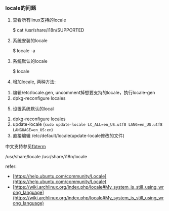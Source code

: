 ### locale的问题

1. 查看所有linux支持的locale

    $ cat /usr/share/i18n/SUPPORTED

2. 系统安装的locale

    $ locale -a

3. 系统默认的locale
    
    $ locale

4. 增加locale, 两种方法:  
1) 编辑/etc/locale.gen, uncomment掉想要支持的locale，执行locale-gen  
2) dpkg-reconfigure locales  
  
5. 设置系统默认的local  
1) dpkg-reconfigure locales  
2) update-locale   (`sudo update-locale LC_ALL=en_US.utf8 LANG=en_US.utf8 LANGUAGE=en_US:en`)  
2) 直接编辑 /etc/default/locale(update-locale修改的文件)  


中文支持参见[fbterm](/posts/linxu/fbterm.html)

/usr/share/locale
/usr/share/i18n/locale

refer:  

- [https://help.ubuntu.com/community/Locale](https://help.ubuntu.com/community/Locale)
- [https://wiki.archlinux.org/index.php/locale#My_system_is_still_using_wrong_language](https://wiki.archlinux.org/index.php/locale#My_system_is_still_using_wrong_language)
